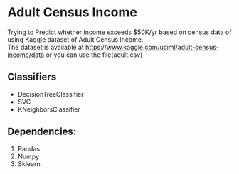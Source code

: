 # Adult Census Income

Trying to Predict whether income exceeds $50K/yr based on census data of using Kaggle dataset of Adult Census Income.<br>
The dataset is available at https://www.kaggle.com/uciml/adult-census-income/data or you can use the file(adult.csv)

## Classifiers

* DecisionTreeClassifier
* SVC
* KNeighborsClassifier

## Dependencies:
1. Pandas
2. Numpy
3. Sklearn
